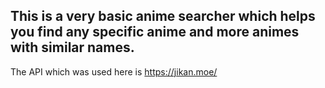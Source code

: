 ## This is a very basic anime searcher which helps you find any specific anime and more animes with similar names.
The API which was used here is https://jikan.moe/
